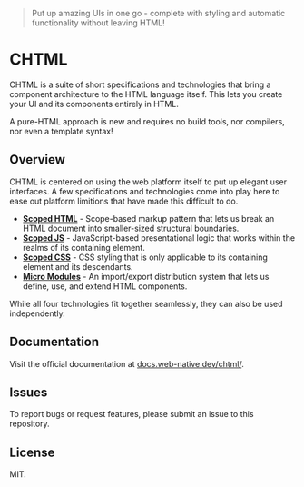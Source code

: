 > Put up amazing UIs in one go - complete with styling and automatic functionality without leaving HTML!

# CHTML
CHTML is a suite of short specifications and technologies that bring a component architecture to the HTML language itself. This lets you create your UI and its components entirely in HTML.

A pure-HTML approach is new and requires no build tools, nor compilers, nor even a template syntax!

## Overview
CHTML is centered on using the web platform itself to put up elegant user interfaces. A few specifications and technologies come into play here to ease out platform limitions that have made this difficult to do.
+ [**Scoped HTML**](https://docs.web-native.dev/chtml/guide/scoped-html) - Scope-based markup pattern that lets us break an HTML document into smaller-sized structural boundaries.
+ [**Scoped JS**](https://docs.web-native.dev/chtml/guide/scoped-js) - JavaScript-based presentational logic that works within the realms of its containing element.
+ [**Scoped CSS**](https://docs.web-native.dev/chtml/guide/scoped-css) - CSS styling that is only applicable to its containing element and its descendants.
+ [**Micro Modules**](https://docs.web-native.dev/chtml/guide/micro-modules) - An import/export distribution system that lets us define, use, and extend HTML components.

While all four technologies fit together seamlessly, they can also be used independently.

## Documentation
Visit the official documentation at [docs.web-native.dev/chtml/](https://docs.web-native.dev/chtml/).

## Issues
To report bugs or request features, please submit an issue to this repository.

## License
MIT.